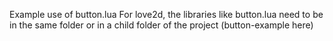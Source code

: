 Example use of button.lua   For love2d, the libraries like button.lua need to be in the same folder or
in a child folder of the project (button-example here)
